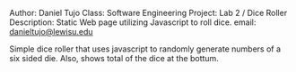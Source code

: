 Author: Daniel Tujo
Class:  Software Engineering
Project: Lab 2 / Dice Roller
Description: Static Web page utilizing Javascript to roll dice.
email: danieltujo@lewisu.edu


Simple dice roller that uses javascript to randomly generate numbers of a six sided die.
Also, shows total of the dice at the bottum.
